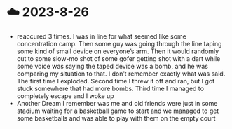# ☁️ 2023-8-26

* reaccured 3 times. I was in line for what seemed like some concentration camp. Then some guy was going through the line taping some kind of small device on everyone’s arm. Then it would randomly cut to some slow-mo shot of some gofer getting shot with a dart while some voice was saying the taped device was a bomb, and he was comparing my situation to that. I don’t remember exactly what was said. The first time I exploded. Second time I threw it off and ran, but I got stuck somewhere that had more bombs. Third time I managed to completely escape and I woke up
* Another Dream I remember was me and old friends were just in some stadium waiting for a basketball game to start and we managed to get some basketballs and was able to play with them on the empty court
